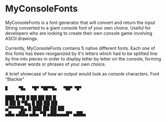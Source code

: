 # MyConsoleFonts
MyConsoleFonts is a font generator that will convert and return the input String converted to a giant console font of your own choice. Useful for developers who are looking to create their own console game involving ASCII drawings.

Currently, MyConsoleFonts contains 5 native different fonts. Each one of this fonts has been reorganized by it's letters which had to be splitted line by line into pieces in order 
to display letter by letter on the console, forming whichever words or phrases of your own choice. 

A brief showcase of how an output would look as console characters. Font "Blackie"

    █     ▀█▄   ▀█▀ ▀██▀▀█▄   ▀██▀ ▀█▀   
   ███     █▀█   █   ██   ██    ██ █     
  █  ██    █ ▀█▄ █   ██    ██    ██      
 ▄▀▀▀▀█▄   █   ███   ██    ██    ██      
▄█▄  ▄██▄ ▄█▄   ▀█  ▄██▄▄▄█▀    ▄██▄     


